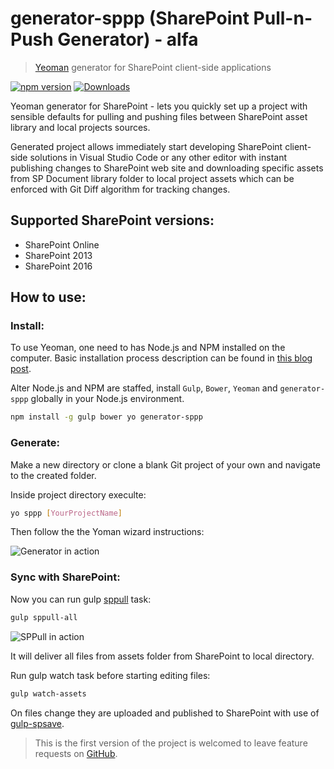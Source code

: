# generator-sppp (SharePoint Pull-n-Push Generator) - alfa

> [Yeoman](http://yeoman.io/) generator for SharePoint client-side applications

[![npm version](https://badge.fury.io/js/generator-sppp.svg)](https://badge.fury.io/js/generator-sppp)
[![Downloads](https://img.shields.io/npm/dm/generator-sppp.svg)](https://www.npmjs.com/package/generator-sppp)

Yeoman generator for SharePoint - lets you quickly set up a project with sensible defaults for pulling and pushing files between SharePoint asset library and local projects sources.

Generated project allows immediately start developing SharePoint client-side solutions in Visual Studio Code or any other editor with instant publishing changes to SharePoint web site and downloading specific assets from SP Document library folder to local project assets which can be enforced with Git Diff algorithm for tracking changes.

## Supported SharePoint versions:
- SharePoint Online
- SharePoint 2013
- SharePoint 2016

## How to use:

### Install:

To use Yeoman, one need to has Node.js and NPM installed on the computer. Basic installation process description can be found in [this blog post](https://www.linkedin.com/pulse/preparing-development-machine-client-side-sharepoint-mac-koltyakov?trk=pulse_spock-articles).

Alter Node.js and NPM are staffed, install `Gulp`, `Bower`, `Yeoman` and `generator-sppp` globally in your Node.js environment.

```bash
npm install -g gulp bower yo generator-sppp
```

### Generate:

Make a new directory or clone a blank Git project of your own and navigate to the created folder.

Inside project directory execulte:

```bash
yo sppp [YourProjectName]
```

Then follow the the Yoman wizard instructions:

![Generator in action](http://koltyakov.ru/images/generator-sppp-demo.gif)

### Sync with SharePoint:

Now you can run gulp [sppull](https://www.npmjs.com/package/sppull) task:

```bash
gulp sppull-all
```

![SPPull in action](http://koltyakov.ru/images/generator-sppp-demo-2.gif)

It will deliver all files from assets folder from SharePoint to local directory.

Run gulp watch task before starting editing files:

```bash
gulp watch-assets
```

On files change they are uploaded and published to SharePoint with use of [gulp-spsave](https://www.npmjs.com/package/gulp-spsave).

> This is the first version of the project is welcomed to leave feature requests on [GitHub](https://github.com/koltyakov/generator-sppp/issues).